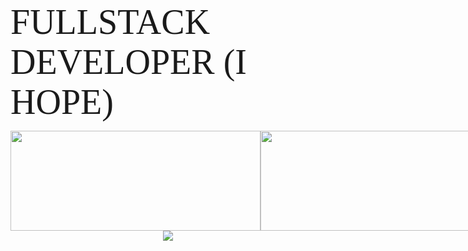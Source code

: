 <span style="font-family:Papyrus; font-size:4em;">FULLSTACK DEVELOPER (I HOPE)</span>

<!-- ![Anurag's github stats](https://github-readme-stats.vercel.app/api?username=00-yykim&show_icons=true&theme=radical) -->

<!-- [![willianrod's wakatime stats](https://github-readme-stats.vercel.app/api/wakatime?username=@e2782542-490c-4443-8b5a-03993a7fd6ca)](https://github.com/anuraghazra/github-readme-stats) -->

<!-- [![Top Langs](https://github-readme-stats.vercel.app/api/top-langs/?username=00-yykim)](https://github.com/anuraghazra/github-readme-stats) -->

<div style="display:flex">
  <img width=400 height=160 src="https://github-readme-stats.vercel.app/api?username=00-yykim&show_icons=true&theme=radical" />
  <img width=400 height=160 src="https://github-readme-stats.vercel.app/api/wakatime?username=@e2782542-490c-4443-8b5a-03993a7fd6ca" />
</div>
<div align=center>
  <a href="https://hits.seeyoufarm.com"><img src="https://hits.seeyoufarm.com/api/count/incr/badge.svg?url=https%3A%2F%2Fgithub.com%2F00-yykim&count_bg=%2379C83D&title_bg=%23555555&icon=&icon_color=%23E7E7E7&title=hits&edge_flat=false"></a>
</div>
